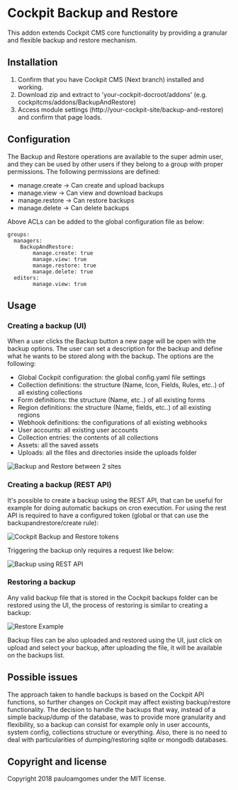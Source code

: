 # Cockpit Backup and Restore

This addon extends Cockpit CMS core functionality by providing a granular and flexible backup and restore mechanism.

## Installation

1. Confirm that you have Cockpit CMS (Next branch) installed and working.
2. Download zip and extract to 'your-cockpit-docroot/addons' (e.g. cockpitcms/addons/BackupAndRestore)
3. Access module settings (http://your-cockpit-site/backup-and-restore) and confirm that page loads.

## Configuration

The Backup and Restore operations are available to the super admin user, and they can be used by other users if they belong to a group with proper permissions. The following permissions are defined:

  - manage.create → Can create and upload backups
  - manage.view → Can view and download backups
  - manage.restore → Can restore backups
  - manage.delete → Can delete backups

Above ACLs can be added to the global configuration file as below:

```
groups:
  managers:
    BackupAndRestore:
        manage.create: true
        manage.view: true
        manage.restore: true
        manage.delete: true
  editors:
        manage.view: true
```

## Usage

### Creating a backup (UI)

When a user clicks the Backup button a new page will be open with the backup options. The user can set a description for the backup and define what he wants to be stored along with the backup. The options are the following:

- Global Cockpit configuration: the global config.yaml file settings
- Collection definitions: the structure (Name, Icon, Fields, Rules, etc..) of all existing collections
- Form definitions: the structure (Name, etc..) of all existing forms
- Region definitions: the structure (Name, fields, etc..) of all existing regions
- Webhook definitions: the configurations of all existing webhooks
- User accounts: all existing user accounts
- Collection entries: the contents of all collections
- Assets: all the saved assets
- Uploads: all the files and directories inside the uploads folder


![Backup and Restore between 2 sites](https://monosnap.com/file/VVRa9IBXh8mL4G8W1edTXmDXfiggSz.png)

### Creating a backup (REST API)

It's possible to create a backup using the REST API, that can be useful for example for doing automatic backups on cron execution. For using the rest API is required to have a configured token (global or that can use the backupandrestore/create rule):

![Cockpit Backup and Restore tokens](https://monosnap.com/file/ShR21HGENGSodKWVKBv3BBQDLM9Kpx.png)

Triggering the backup only requires a request like below:

![Backup using REST API](https://monosnap.com/file/VufnXlEbeIy0cgFgqKJMhJZI0PTkzO.png)

### Restoring a backup

Any valid backup file that is stored in the Cockpit backups folder can be restored using the UI, the process of restoring is similar to creating a backup:

![Restore Example](https://monosnap.com/file/7f8IStPNtei2gXnoRuPJPAvATXEyFz.png)

Backup files can be also uploaded and restored using the UI, just click on upload and select your backup, after uploading the file, it will be available on the backups list.


## Possible issues

The approach taken to handle backups is based on the Cockpit API functions, so further changes on Cockpit may affect existing backup/restore functionality. The decision to handle the backups that way, instead of a simple backup/dump of the database, was to provide more granularity and flexibility, so a backup can consist for example only in user accounts, system config, collections structure or everything. Also, there is no need to deal with particularities of dumping/restoring sqlite or mongodb databases.

## Copyright and license

Copyright 2018 pauloamgomes under the MIT license.


